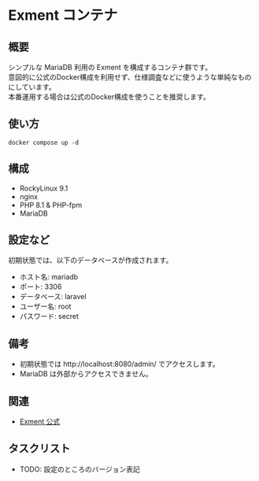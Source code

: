 # Exment コンテナ

## 概要

シンプルな MariaDB 利用の Exment を構成するコンテナ群です。<br>
意図的に公式のDocker構成を利用せず、仕様調査などに使うような単純なものにしています。<br>
本番運用する場合は公式のDocker構成を使うことを推奨します。

## 使い方

```
docker compose up -d
```

## 構成

- RockyLinux 9.1
- nginx
- PHP 8.1 & PHP-fpm
- MariaDB

## 設定など

初期状態では、以下のデータベースが作成されます。

- ホスト名: mariadb
- ポート: 3306
- データベース: laravel
- ユーザー名: root
- パスワード: secret


## 備考

- 初期状態では http://localhost:8080/admin/ でアクセスします。
- MariaDB は外部からアクセスできません。

## 関連

- [Exment 公式](https://exment.net/)

## タスクリスト

- TODO: 設定のところのバージョン表記

